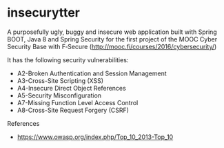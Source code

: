 # insecurytter

A purposefully ugly, buggy and insecure web application built with Spring BOOT, Java 8 and Spring Security for the first project of the MOOC Cyber Security Base with F‑Secure (http://mooc.fi/courses/2016/cybersecurity/)


It has the following security vulnerabilities:

+ A2-Broken Authentication and Session Management
+ A3-Cross-Site Scripting (XSS)
+ A4-Insecure Direct Object References
+ A5-Security Misconfiguration
+ A7-Missing Function Level Access Control
+ A8-Cross-Site Request Forgery (CSRF)


References
+ https://www.owasp.org/index.php/Top_10_2013-Top_10
